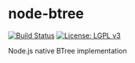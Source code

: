# node-btree
[![Build Status](https://travis-ci.org/unixs/node-btree.svg?branch=master)](https://travis-ci.org/unixs/node-btree)
[![License: LGPL v3](https://img.shields.io/badge/License-LGPL%20v3-blue.svg)](https://www.gnu.org/licenses/lgpl-3.0)

Node.js native BTree implementation
